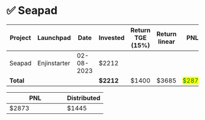 # ✅ Seapad



<table data-full-width="true"><thead><tr><th width="141">Project</th><th width="138">Launchpad</th><th width="132">Date</th><th width="133">Invested</th><th width="168">Return TGE (15%)</th><th>Return linear</th><th>PNL</th></tr></thead><tbody><tr><td>Seapad</td><td>Enjinstarter</td><td>02-08-2023</td><td>$2212</td><td></td><td></td><td></td></tr><tr><td><strong>Total</strong></td><td></td><td></td><td><strong>$2212</strong></td><td>$1400</td><td>$3685</td><td><mark style="color:green;">$2873</mark></td></tr></tbody></table>

<table data-full-width="true"><thead><tr><th width="135">PNL</th><th>Distributed</th></tr></thead><tbody><tr><td>$2873</td><td>$1445</td></tr></tbody></table>
